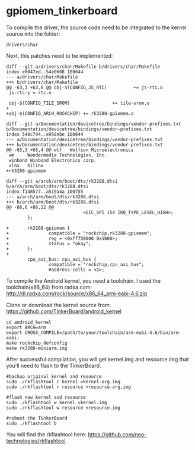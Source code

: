 # gpiomem_tinkerboard

To compile the driver, the source code need to be integrated to the kernel source into the folder:

```
drivers/char
```
Next, this patches need to be implemented:
```
diff --git a/drivers/char/Makefile b/drivers/char/Makefile
index e0047ed..54e0608 100644
--- a/drivers/char/Makefile
+++ b/drivers/char/Makefile
@@ -63,3 +63,6 @@ obj-$(CONFIG_JS_RTC)          += js-rtc.o
 js-rtc-y = rtc.o
 
 obj-$(CONFIG_TILE_SROM)                += tile-srom.o
+
+obj-$(CONFIG_ARCH_ROCKCHIP) += rk3288-gpiomem.o

diff --git a/Documentation/devicetree/bindings/vendor-prefixes.txt b/Documentation/devicetree/bindings/vendor-prefixes.txt
index 548c794..e958ebe 100644
--- a/Documentation/devicetree/bindings/vendor-prefixes.txt
+++ b/Documentation/devicetree/bindings/vendor-prefixes.txt
@@ -65,3 +65,4 @@ wlf   Wolfson Microelectronics
 wm     Wondermedia Technologies, Inc.
 winbond Winbond Electronics corp.
 xlnx   Xilinx
+rk3288-gpiomem

diff --git a/arch/arm/boot/dts/rk3288.dtsi b/arch/arm/boot/dts/rk3288.dtsi
index f148577..a519a4a 100755
--- a/arch/arm/boot/dts/rk3288.dtsi
+++ b/arch/arm/boot/dts/rk3288.dtsi
@@ -86,6 +86,12 @@
                             <GIC_SPI 154 IRQ_TYPE_LEVEL_HIGH>;
        };
 
+       rk3288-gpiomem {
+               compatible = "rockchip,rk3288-gpiomem";
+               reg = <0xff750000 0x1000>;
+               status = "okay";
+       };
+
        cpu_axi_bus: cpu_axi_bus {
                compatible = "rockchip,cpu_axi_bus";
                #address-cells = <1>;
```

To compile the Android kernel, you need a toolchain. I used the toolchain(x86_64) from radxa.com: http://dl.radxa.com/rock/source/x86_64_arm-eabi-4.6.zip

Clone or download the kernel source from: https://github.com/TinkerBoard/android_kernel

```
cd android_kernel
export ARCH=arm
export CROSS_COMPILE=/path/to/your/toolchain/arm-eabi-4.6/bin/arm-eabi-
make rockchip_defconfig
make rk3288-miniarm.img
```

After successful compilation, you will get kernel.img and resource.img that you'll need to flash to the TinkerBoard.

```
#backup original kernel and resource
sudo ./rkflashtool r kernel >kernel-org.img
sudo ./rkflashtool r resource >resource-org.img

#flash new kernel and resource
sudo ./kflashtool w kernel <kernel.img
sudo ./rkflashtool w resource <resource.img

#reboot the TinkerBoard
sudo ./kflashtool b
```

You will find the rkflashtool here: https://github.com/neo-technologies/rkflashtool
